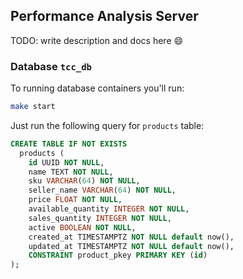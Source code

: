 ## Performance Analysis Server

TODO: write description and docs here 😄

### Database `tcc_db` 

To running database containers you'll run:

```bash
make start
```

Just run the following query for `products` table:

```sql
CREATE TABLE IF NOT EXISTS
  products (
    id UUID NOT NULL,
    name TEXT NOT NULL,
    sku VARCHAR(64) NOT NULL,
    seller_name VARCHAR(64) NOT NULL,
    price FLOAT NOT NULL,
    available_quantity INTEGER NOT NULL,
    sales_quantity INTEGER NOT NULL,
    active BOOLEAN NOT NULL,
    created_at TIMESTAMPTZ NOT NULL default now(),
    updated_at TIMESTAMPTZ NOT NULL default now(),
    CONSTRAINT product_pkey PRIMARY KEY (id)
);
```